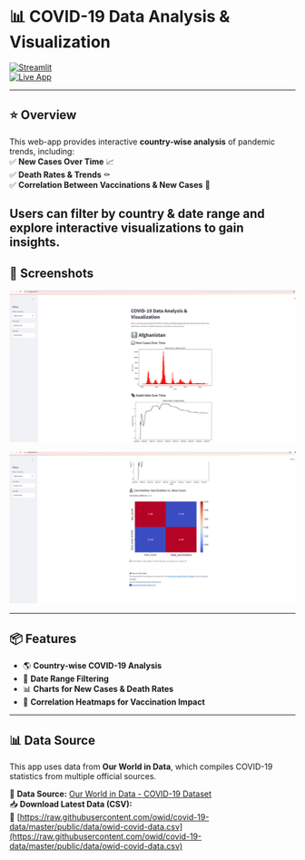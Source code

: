 # 📊 COVID-19 Data Analysis & Visualization  

[![Streamlit](https://img.shields.io/badge/Made%20with-Streamlit-FF4B4B?logo=streamlit)](https://streamlit.io/)  
[![Live App](https://img.shields.io/badge/🚀%20Live%20App%20Here-Click%20to%20View-green)](https://covid-19-trends.streamlit.app/)  

---
## ⭐ **Overview**  
This web-app provides interactive **country-wise analysis** of pandemic trends, including:  
✅ **New Cases Over Time** 📈  
✅ **Death Rates & Trends** ⚰️  
✅ **Correlation Between Vaccinations & New Cases** 💉  

Users can **filter by country & date range** and explore **interactive visualizations** to gain insights.
---

## 📸 **Screenshots**  
 
![First Screenshot](https://github.com/Mou2004/COVID-19_trend_analysis/blob/main/images/first.PNG)  

 
![Second Screenshot](https://github.com/Mou2004/COVID-19_trend_analysis/blob/main/images/second.PNG)  
 

---

## 📦 **Features**
- 🌎 **Country-wise COVID-19 Analysis**
- 📅 **Date Range Filtering**
- 📊 **Charts for New Cases & Death Rates**
- 🔬 **Correlation Heatmaps for Vaccination Impact**

---
## 📊 **Data Source**  
This app uses data from **Our World in Data**, which compiles COVID-19 statistics from multiple official sources.  

📌 **Data Source:** [Our World in Data - COVID-19 Dataset](https://github.com/owid/covid-19-data)  
📥 **Download Latest Data (CSV):**  
🔗 [https://raw.githubusercontent.com/owid/covid-19-data/master/public/data/owid-covid-data.csv](https://raw.githubusercontent.com/owid/covid-19-data/master/public/data/owid-covid-data.csv)  


